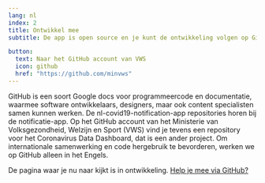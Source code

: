 ```yaml
---
lang: nl
index: 2
title: Ontwikkel mee
subtitle: De app is open source en je kunt de ontwikkeling volgen op GitHub.

button:
  text: Naar het GitHub account van VWS
  icon: github
  href: "https://github.com/minvws"
---
```

GitHub is een soort Google docs voor programmeercode en documentatie, waarmee software ontwikkelaars, designers, maar ook content specialisten samen kunnen werken. De nl-covid19-notification-app repositories horen bij de notificatie-app. Op het GitHub account van het Ministerie van Volksgezondheid, Welzijn en Sport (VWS) vind je tevens een repository voor het Coronavirus Data Dashboard, dat is een ander project.
Om internationale samenwerking en code hergebruik te bevorderen, werken we op GitHub alleen in het Engels.

De pagina waar je nu naar kijkt is in ontwikkeling. [Help je mee via GitHub?](https://github.com/minvws/nl-covid19-notification-app-community-website)
